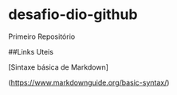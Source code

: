 # desafio-dio-github
Primeiro Repositório 

##Links Uteis

[Sintaxe básica de Markdown]

(https://www.markdownguide.org/basic-syntax/)
